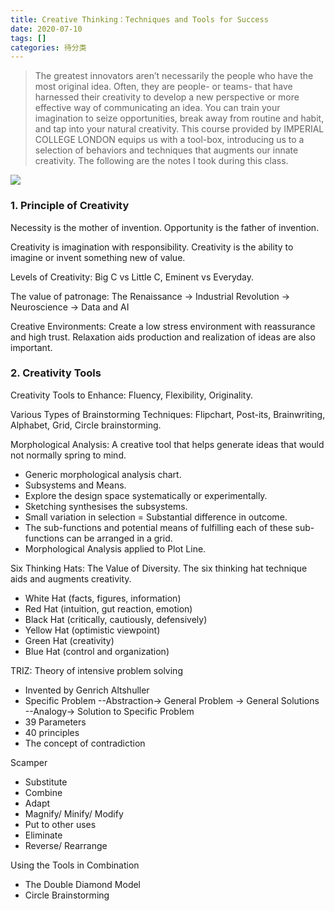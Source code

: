 ```yaml
---
title: Creative Thinking：Techniques and Tools for Success
date: 2020-07-10
tags: []
categories: 待分类
---
```


> The greatest innovators aren’t necessarily the people who have the most original idea. Often, they are people- or teams- that have harnessed their creativity to develop a new perspective or more effective way of communicating an idea. You can train your imagination to seize opportunities, break away from routine and habit, and tap into your natural creativity. This course provided by IMPERIAL COLLEGE LONDON equips us with a tool-box, introducing us to a selection of behaviors and techniques that augments our innate creativity. The following are the notes I took during this class.

<!--more-->

![](https://blog.zhuangzhihao.top/img/creative-thinking.png)

### 1. Principle of Creativity

Necessity is the mother of invention. Opportunity is the father of invention.

Creativity is imagination with responsibility. Creativity is the ability to imagine or invent something new of value.

Levels of Creativity: Big C vs Little C, Eminent vs Everyday.

The value of patronage: The Renaissance → Industrial Revolution → Neuroscience → Data and AI

Creative Environments: Create a low stress environment with reassurance and high trust. Relaxation aids production and realization of ideas are also important.

### 2. Creativity Tools

Creativity Tools to Enhance: Fluency, Flexibility, Originality.

Various Types of Brainstorming Techniques: Flipchart, Post-its, Brainwriting, Alphabet, Grid, Circle brainstorming.

Morphological Analysis: A creative tool that helps generate ideas that would not normally spring to mind.

-   Generic morphological analysis chart.
-   Subsystems and Means.
-   Explore the design space systematically or experimentally.
-   Sketching synthesises the subsystems.
-   Small variation in selection = Substantial difference in outcome.
-   The sub-functions and potential means of fulfilling each of these sub-functions can be arranged in a grid.
-   Morphological Analysis applied to Plot Line.

Six Thinking Hats: The Value of Diversity. The six thinking hat technique aids and augments creativity.

- White Hat (facts, figures, information)
- Red Hat (intuition, gut reaction, emotion)
- Black Hat (critically, cautiously, defensively)
- Yellow Hat (optimistic viewpoint)
- Green Hat (creativity)
- Blue Hat (control and organization)

TRIZ: Theory of intensive problem solving

- Invented by Genrich Altshuller
- Specific Problem --Abstraction-> General Problem -> General Solutions --Analogy-> Solution to Specific Problem
- 39 Parameters
- 40 principles
- The concept of contradiction

Scamper

- Substitute
- Combine
- Adapt
- Magnify/ Minify/ Modify
- Put to other uses
- Eliminate
- Reverse/ Rearrange

Using the Tools in Combination

- The Double Diamond Model
- Circle Brainstorming
